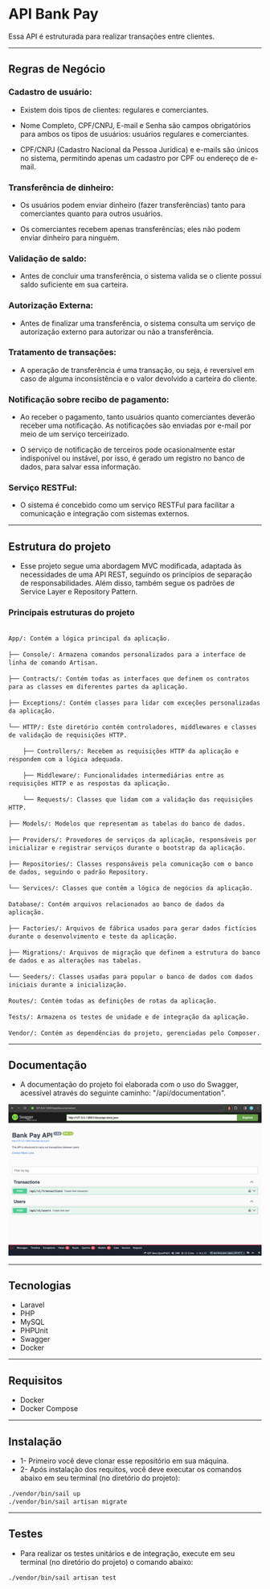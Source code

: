 # API Bank Pay  


 Essa API é estruturada para realizar transações entre clientes.
 
---
## Regras de Negócio   

 

### Cadastro de usuário:  

- Existem dois tipos de clientes: regulares e comerciantes.  

- Nome Completo, CPF/CNPJ, E-mail e Senha são campos obrigatórios para ambos os tipos de usuários: usuários regulares e comerciantes.  

- CPF/CNPJ (Cadastro Nacional da Pessoa Jurídica) e e-mails são únicos no sistema, permitindo apenas um cadastro por CPF ou endereço de e-mail.  

  

### Transferência de dinheiro:  

- Os usuários podem enviar dinheiro (fazer transferências) tanto para comerciantes quanto para outros usuários.  

- Os comerciantes recebem apenas transferências; eles não podem enviar dinheiro para ninguém.  

  

### Validação de saldo:  

- Antes de concluir uma transferência, o sistema valida se o cliente possui saldo suficiente em sua carteira.  

  

### Autorização Externa:  

- Antes de finalizar uma transferência, o sistema consulta um serviço de autorização externo para autorizar ou não a transferência.  

  

### Tratamento de transações:  

 - A operação de transferência é uma transação, ou seja, é reversível em caso de alguma inconsistência e o valor devolvido a carteira do cliente.  

  

### Notificação sobre recibo de pagamento:  

- Ao receber o pagamento, tanto usuários quanto comerciantes deverão receber uma notificação. As notificações são enviadas por e-mail por meio de um serviço terceirizado.   

- O serviço de notificação de terceiros pode ocasionalmente estar indisponível ou instável, por isso, é gerado um registro no banco de dados, para salvar essa informação.  

  

### Serviço RESTFul:  

- O sistema é concebido como um serviço RESTFul para facilitar a comunicação e integração com sistemas externos. 

 
---
## Estrutura do projeto 

- Esse projeto segue uma abordagem MVC modificada, adaptada às necessidades de uma API REST, seguindo os princípios de separação de responsabilidades. Além disso, também segue os padrões de Service Layer e Repository Pattern. 

 

### Principais estruturas do projeto 

```

App/: Contém a lógica principal da aplicação. 

├── Console/: Armazena comandos personalizados para a interface de linha de comando Artisan. 

├── Contracts/: Contém todas as interfaces que definem os contratos para as classes em diferentes partes da aplicação. 

├── Exceptions/: Contém classes para lidar com exceções personalizadas da aplicação. 

└── HTTP/: Este diretório contém controladores, middlewares e classes de validação de requisições HTTP. 

    ├── Controllers/: Recebem as requisições HTTP da aplicação e respondem com a lógica adequada. 

    ├── Middleware/: Funcionalidades intermediárias entre as requisições HTTP e as respostas da aplicação. 

    └── Requests/: Classes que lidam com a validação das requisições HTTP. 

├── Models/: Modelos que representam as tabelas do banco de dados. 

├── Providers/: Provedores de serviços da aplicação, responsáveis por inicializar e registrar serviços durante o bootstrap da aplicação. 

├── Repositories/: Classes responsáveis pela comunicação com o banco de dados, seguindo o padrão Repository. 

└── Services/: Classes que contêm a lógica de negócios da aplicação. 

Database/: Contém arquivos relacionados ao banco de dados da aplicação. 

├── Factories/: Arquivos de fábrica usados para gerar dados fictícios durante o desenvolvimento e teste da aplicação. 

├── Migrations/: Arquivos de migração que definem a estrutura do banco de dados e as alterações nas tabelas. 

└── Seeders/: Classes usadas para popular o banco de dados com dados iniciais durante a inicialização. 

Routes/: Contém todas as definições de rotas da aplicação. 

Tests/: Armazena os testes de unidade e de integração da aplicação. 

Vendor/: Contém as dependências do projeto, gerenciadas pelo Composer. 

```

---

## Documentação 

- A documentação do projeto foi elaborada com o uso do Swagger, acessível através do seguinte caminho: "/api/documentation". 

![Swagger Documentation](public/img/swagger.png)

---
## Tecnologias

- Laravel
- PHP
- MySQL
- PHPUnit
- Swagger
- Docker

---
## Requisitos

- Docker
- Docker Compose

---
## Instalação 

- 1- Primeiro você deve clonar esse repositório em sua máquina.
- 2- Após instalação dos requitos, você deve executar os comandos abaixo em seu terminal (no diretório do projeto):
```
./vendor/bin/sail up
./vendor/bin/sail artisan migrate
```

---
## Testes

- Para realizar os testes unitários e de integração, execute em seu terminal (no diretório do projeto) o comando abaixo:
```
./vendor/bin/sail artisan test 
```



